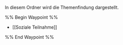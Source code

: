 In diesem Ordner wird die Themenfindung dargestellt.

%% Begin Waypoint %%
- [[Soziale Teilnahme]]

%% End Waypoint %%